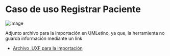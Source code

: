 # Caso de uso Registrar Paciente

![image](https://github.com/user-attachments/assets/b3fbb32b-6bfa-4512-b12a-b6308584d277)

Adjunto archivo para la importación en UMLetino, ya que, la herramienta no guarda información mediante un link
* [Archivo .UXF para la importación](registrar_paciente.uxf)
